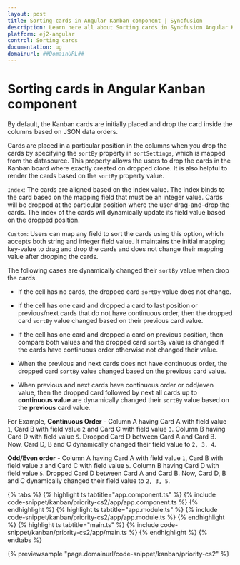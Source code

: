 ```yaml
---
layout: post
title: Sorting cards in Angular Kanban component | Syncfusion
description: Learn here all about Sorting cards in Syncfusion Angular Kanban component of Syncfusion Essential JS 2 and more.
platform: ej2-angular
control: Sorting cards 
documentation: ug
domainurl: ##DomainURL##
---
```


# Sorting cards in Angular Kanban component

By default, the Kanban cards are initially placed and drop the card inside the columns based on JSON data orders.

Cards are placed in a particular position in the columns when you drop the cards by specifying the `sortBy` property in `sortSettings`, which is mapped from the datasource. This property allows the users to drop the cards in the Kanban board where exactly created on dropped clone. It is also helpful to render the cards based on the `sortBy` property value.

`Index`: The cards are aligned based on the index value. The index binds to the card based on the mapping field that must be an integer value. Cards will be dropped at the particular position where the user drag-and-drop the cards. The index of the cards will dynamically update its field value based on the dropped position.

`Custom`: Users can map any field to sort the cards using this option, which accepts both string and integer field value. It maintains the initial mapping key-value to drag and drop the cards and does not change their mapping value after dropping the cards.

The following cases are dynamically changed their `sortBy` value when drop the cards.

* If the cell has no cards, the dropped card `sortBy` value does not change.

* If the cell has one card and dropped a card to last position or previous/next cards that do not have continuous order, then the dropped card `sortBy` value changed based on their previous card value.

* If the cell has one card and dropped a card on previous position, then compare both values and the dropped card `sortBy` value is changed if the cards have continuous order otherwise not changed their value.

* When the previous and next cards does not have continuous order, the dropped card `sortBy` value changed based on the previous card value.

* When previous and next cards have continuous order or odd/even value, then the dropped card followed by next all cards up to **continuous value** are dynamically changed their `sortBy` value based on the **previous** card value.

For Example,
**Continuous Order** -
Column A having Card A with field value `1`, Card B with field value `2` and Card C with field value `3`.
Column B having Card D with field value `5`. Dropped Card D between Card A and Card B. Now, Card D, B and C dynamically changed their field value to `2, 3, 4`.

**Odd/Even order** -
Column A having Card A with field value `1`, Card B with field value `3` and Card C with field value `5`.
Column B having Card D with field value `5`. Dropped Card D between Card A and Card B. Now, Card D, B and C dynamically changed their field value to `2, 3, 5`.

{% tabs %}
{% highlight ts tabtitle="app.component.ts" %}
{% include code-snippet/kanban/priority-cs2/app/app.component.ts %}
{% endhighlight %}
{% highlight ts tabtitle="app.module.ts" %}
{% include code-snippet/kanban/priority-cs2/app/app.module.ts %}
{% endhighlight %}
{% highlight ts tabtitle="main.ts" %}
{% include code-snippet/kanban/priority-cs2/app/main.ts %}
{% endhighlight %}
{% endtabs %}
  
{% previewsample "page.domainurl/code-snippet/kanban/priority-cs2" %}

